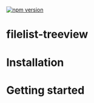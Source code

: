 # 
[![npm version](https://badge.fury.io/js/react-filelist-treeview.svg)](https://www.npmjs.com/package/react-filelist-treeview)

# filelist-treeview
# Installation
# Getting started



